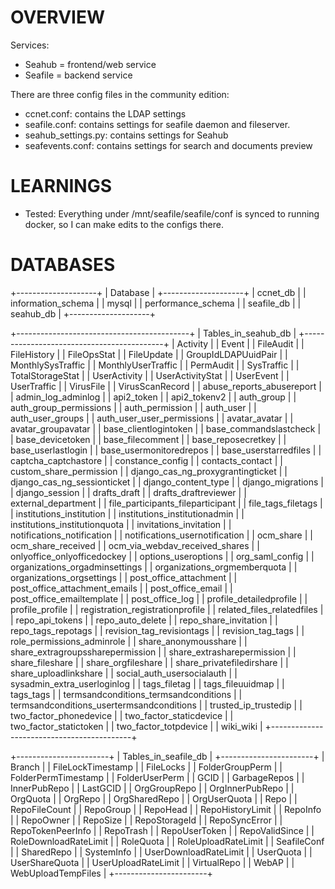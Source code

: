 # OVERVIEW

Services: 
- Seahub = frontend/web service
- Seafile = backend service

There are three config files in the community edition:

- ccnet.conf: contains the LDAP settings
- seafile.conf: contains settings for seafile daemon and fileserver.
- seahub_settings.py: contains settings for Seahub
- seafevents.conf: contains settings for search and documents preview

# LEARNINGS

- Tested: Everything under /mnt/seafile/seafile/conf is synced to running docker, so I can make edits to the configs there. 

# DATABASES

+--------------------+
| Database           |
+--------------------+
| ccnet_db           |
| information_schema |
| mysql              |
| performance_schema |
| seafile_db         |
| seahub_db          |
+--------------------+

+-------------------------------------------+
| Tables_in_seahub_db                       |
+-------------------------------------------+
| Activity                                  |
| Event                                     |
| FileAudit                                 |
| FileHistory                               |
| FileOpsStat                               |
| FileUpdate                                |
| GroupIdLDAPUuidPair                       |
| MonthlySysTraffic                         |
| MonthlyUserTraffic                        |
| PermAudit                                 |
| SysTraffic                                |
| TotalStorageStat                          |
| UserActivity                              |
| UserActivityStat                          |
| UserEvent                                 |
| UserTraffic                               |
| VirusFile                                 |
| VirusScanRecord                           |
| abuse_reports_abusereport                 |
| admin_log_adminlog                        |
| api2_token                                |
| api2_tokenv2                              |
| auth_group                                |
| auth_group_permissions                    |
| auth_permission                           |
| auth_user                                 |
| auth_user_groups                          |
| auth_user_user_permissions                |
| avatar_avatar                             |
| avatar_groupavatar                        |
| base_clientlogintoken                     |
| base_commandslastcheck                    |
| base_devicetoken                          |
| base_filecomment                          |
| base_reposecretkey                        |
| base_userlastlogin                        |
| base_usermonitoredrepos                   |
| base_userstarredfiles                     |
| captcha_captchastore                      |
| constance_config                          |
| contacts_contact                          |
| custom_share_permission                   |
| django_cas_ng_proxygrantingticket         |
| django_cas_ng_sessionticket               |
| django_content_type                       |
| django_migrations                         |
| django_session                            |
| drafts_draft                              |
| drafts_draftreviewer                      |
| external_department                       |
| file_participants_fileparticipant         |
| file_tags_filetags                        |
| institutions_institution                  |
| institutions_institutionadmin             |
| institutions_institutionquota             |
| invitations_invitation                    |
| notifications_notification                |
| notifications_usernotification            |
| ocm_share                                 |
| ocm_share_received                        |
| ocm_via_webdav_received_shares            |
| onlyoffice_onlyofficedockey               |
| options_useroptions                       |
| org_saml_config                           |
| organizations_orgadminsettings            |
| organizations_orgmemberquota              |
| organizations_orgsettings                 |
| post_office_attachment                    |
| post_office_attachment_emails             |
| post_office_email                         |
| post_office_emailtemplate                 |
| post_office_log                           |
| profile_detailedprofile                   |
| profile_profile                           |
| registration_registrationprofile          |
| related_files_relatedfiles                |
| repo_api_tokens                           |
| repo_auto_delete                          |
| repo_share_invitation                     |
| repo_tags_repotags                        |
| revision_tag_revisiontags                 |
| revision_tag_tags                         |
| role_permissions_adminrole                |
| share_anonymousshare                      |
| share_extragroupssharepermission          |
| share_extrasharepermission                |
| share_fileshare                           |
| share_orgfileshare                        |
| share_privatefiledirshare                 |
| share_uploadlinkshare                     |
| social_auth_usersocialauth                |
| sysadmin_extra_userloginlog               |
| tags_filetag                              |
| tags_fileuuidmap                          |
| tags_tags                                 |
| termsandconditions_termsandconditions     |
| termsandconditions_usertermsandconditions |
| trusted_ip_trustedip                      |
| two_factor_phonedevice                    |
| two_factor_staticdevice                   |
| two_factor_statictoken                    |
| two_factor_totpdevice                     |
| wiki_wiki                                 |
+-------------------------------------------+

+-----------------------+
| Tables_in_seafile_db  |
+-----------------------+
| Branch                |
| FileLockTimestamp     |
| FileLocks             |
| FolderGroupPerm       |
| FolderPermTimestamp   |
| FolderUserPerm        |
| GCID                  |
| GarbageRepos          |
| InnerPubRepo          |
| LastGCID              |
| OrgGroupRepo          |
| OrgInnerPubRepo       |
| OrgQuota              |
| OrgRepo               |
| OrgSharedRepo         |
| OrgUserQuota          |
| Repo                  |
| RepoFileCount         |
| RepoGroup             |
| RepoHead              |
| RepoHistoryLimit      |
| RepoInfo              |
| RepoOwner             |
| RepoSize              |
| RepoStorageId         |
| RepoSyncError         |
| RepoTokenPeerInfo     |
| RepoTrash             |
| RepoUserToken         |
| RepoValidSince        |
| RoleDownloadRateLimit |
| RoleQuota             |
| RoleUploadRateLimit   |
| SeafileConf           |
| SharedRepo            |
| SystemInfo            |
| UserDownloadRateLimit |
| UserQuota             |
| UserShareQuota        |
| UserUploadRateLimit   |
| VirtualRepo           |
| WebAP                 |
| WebUploadTempFiles    |
+-----------------------+